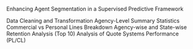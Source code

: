 Enhancing Agent Segmentation in a Supervised Predictive Framework


  Data Cleaning and Transformation
  Agency-Level Summary Statistics
  Commercial vs Personal Lines Breakdown
  Agency-wise and State-wise Retention Analysis (Top 10)
  Analysis of Quote Systems Performance (PL/CL)
